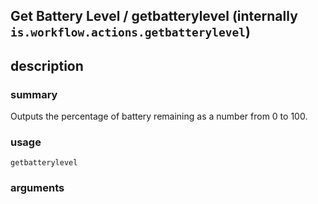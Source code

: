 
## Get Battery Level / getbatterylevel (internally `is.workflow.actions.getbatterylevel`)



## description
### summary
Outputs the percentage of battery remaining as a number from 0 to 100.


### usage
`getbatterylevel `

### arguments

